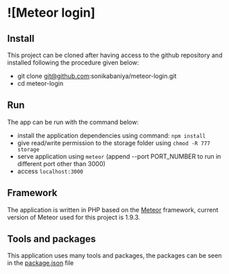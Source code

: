 # ![Meteor login]

## Install

This project can be cloned after having access to the github repository and installed following the procedure given below:

* git clone git@github.com:sonikabaniya/meteor-login.git
* cd meteor-login

## Run

The app can be run with the command below:

* install the application dependencies using command: ` npm install `
* give read/write permission to the storage folder using `chmod -R 777 storage`
* serve application using `meteor` (append --port PORT_NUMBER to run in different port other than 3000)
* access `localhost:3000`

## Framework

The application is written in PHP based on the [Meteor](https://www.meteor.com/) framework, current version of Meteor
used for this project is 1.9.3.
 

## Tools and packages

This application uses many tools and packages, the packages can 
be seen in the [package.json](#) file
